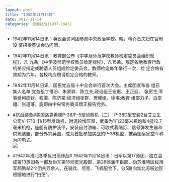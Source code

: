 ```yaml
---
layout: post
title: "1942年11月14日"
date: 2017-11-14
categories: 全面抗战(1937-1945)
---
```


<meta name="referrer" content="no-referrer" />

- 1942年11月14日讯：英议会访问团参观中央政治学校。晚，蒋介石夫妇在官邸设 宴招待英议会访问团。 

- 1942年11月14日讯：教育部公布《中学及师范学校教师检定委员会组织规程》，凡 九条;《中学及师范学校教员检定规程》，凡15条。规定各地教育行政 机关应指定或聘请人员组成检定委员会。教师检定每年举行一次，检 定合格有效期为六年。各校均应聘请检定合格的教师。 

- 1942年11月14日讯：国民党五届十中全会举行首次大会。主席团宣布各 组召集人名单:党务组丁惟汾、朱家骅、陈立夫;政治组王宠惠、王正廷、 张厉生;军事组何应钦、程潜、陈济棠;经济组张群、贺耀组、徐堪;教育 组邵力子、白崇禧、张道藩。旋即由中央常务委员居正报告党务。 

- #抗战装备#美国洛克希德P-38/F-5型侦察机（二）：P-38D型安装2台艾立生公司V-1710-11/15型发动机，附涡轮增压器，武备为1门23毫米机炮和4挺12.7毫米机枪，座舱有防护装甲，安装自封油箱、可收式着陆灯、信号弹发生器和供氧装置，部分外销英国，成为首批参加实战的P-38机型，被英国皇家空军称为闪电式。 <br/><img src="https://wx3.sinaimg.cn/large/aca367d8ly1flhdue8vl2j20r80o8q9q.jpg" />

- #1942年淮北冬季反扫荡作战# 1942年11月14日讯：日军以第17师团、独立混成第13旅团各一部及伪军第15师窦光殿部、第28师潘干臣部、伪苏淮特区绥靖军郝鹏举2个团共万余人。在骑兵、坦克、飞机配合下，分5路向淮北苏皖边区根据地进行“扫荡”。 

